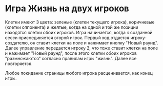 # Игра Жизнь на двух игроков

Клетки имеют 3 цвета: зеленые (клетки текущего игрока), коричневые (клетки оппонента) и желтые, когда на одной и той же позиции находятся клетки обоих игроков. 
Игра начинается, когда к созданной сесси присоединяется второй игрок. Первый ход отдается игроку-создателю, он ставит клетки на поле и нажимает кнопку "Новый раунд".
Далее управление передается игроку 2, что тоже ставит клетки на поле и нажимает "Новый раунд", после этого клетки обоих игроков "размножаются" согласно правилам игры "жизнь". Далее все повторяется.

Любое покидание страницы любого игрока расценивается, как конец игры.

